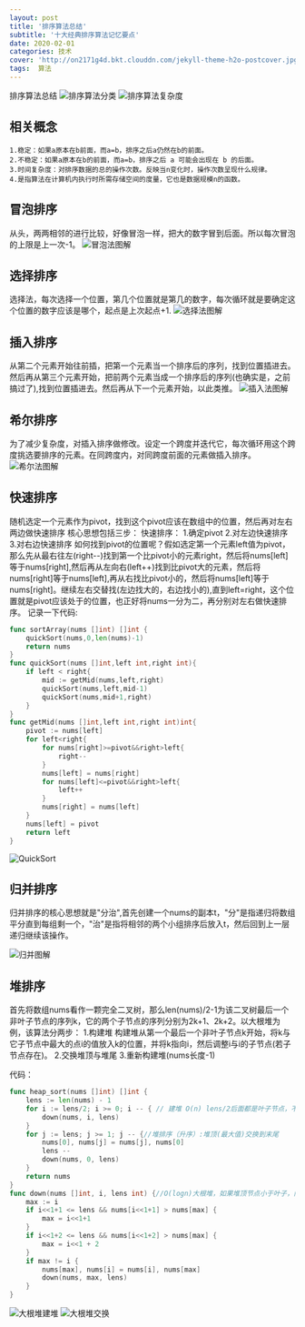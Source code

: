 ```yaml
---
layout: post
title: '排序算法总结'
subtitle: '十大经典排序算法记忆要点'
date: 2020-02-01
categories: 技术
cover: 'http://on2171g4d.bkt.clouddn.com/jekyll-theme-h2o-postcover.jpg'
tags:  算法
---
```

排序算法总结
![排序算法分类](https://github.com/durianno1/durianno1.github.io/blob/master/assets/img/allsort.png?raw=true "排序算法分类")
![排序算法复杂度](https://github.com/durianno1/durianno1.github.io/blob/master/assets/img/sortfzd.png?raw=true "排序算法复杂度总结")


## 相关概念
    1.稳定：如果a原本在b前面，而a=b，排序之后a仍然在b的前面。   
    2.不稳定：如果a原本在b的前面，而a=b，排序之后 a 可能会出现在 b 的后面。
    3.时间复杂度：对排序数据的总的操作次数。反映当n变化时，操作次数呈现什么规律。
    4.是指算法在计算机内执行时所需存储空间的度量，它也是数据规模n的函数。


## 冒泡排序
从头，两两相邻的进行比较，好像冒泡一样，把大的数字冒到后面。所以每次冒泡的上限是上一次-1。
![冒泡法图解](https://github.com/durianno1/durianno1.github.io/blob/master/assets/img/mp.gif?raw=true "冒泡排序图解")


## 选择排序
选择法，每次选择一个位置，第几个位置就是第几的数字，每次循环就是要确定这个位置的数字应该是哪个，起点是上次起点+1.
![选择法图解](https://github.com/durianno1/durianno1.github.io/blob/master/assets/img/select.gif?raw=true "选择排序图解")


## 插入排序
从第二个元素开始往前插，把第一个元素当一个排序后的序列，找到位置插进去。然后再从第三个元素开始，把前两个元素当成一个排序后的序列(也确实是，之前搞过了),找到位置插进去。然后再从下一个元素开始，以此类推。
![插入法图解](https://github.com/durianno1/durianno1.github.io/blob/master/assets/img/insert.gif?raw=true "插入排序图解")


## 希尔排序
为了减少复杂度，对插入排序做修改。设定一个跨度并迭代它，每次循环用这个跨度挑选要排序的元素。在同跨度内，对同跨度前面的元素做插入排序。
![希尔法图解](https://github.com/durianno1/durianno1.github.io/blob/master/assets/img/hill.gif?raw=true "希尔排序图解")


## 快速排序
随机选定一个元素作为pivot，找到这个pivot应该在数组中的位置，然后再对左右两边做快速排序
核心思想包括三步：
    快速排序：
    1.确定pivot
    2.对左边快速排序
    3.对右边快速排序
如何找到pivot的位置呢？假如选定第一个元素left值为pivot，那么先从最右往左(right--)找到第一个比pivot小的元素right，然后将nums[left]等于nums[right],然后再从左向右(left++)找到比pivot大的元素，然后将nums[right]等于nums[left],再从右找比pivot小的，然后将nums[left]等于nums[right]。继续左右交替找(左边找大的，右边找小的),直到left=right，这个位置就是pivot应该处于的位置，也正好将nums一分为二，再分别对左右做快速排序。
记录一下代码:
```go
func sortArray(nums []int) []int {
    quickSort(nums,0,len(nums)-1)
    return nums
}
func quickSort(nums []int,left int,right int){
    if left < right{
        mid := getMid(nums,left,right)
        quickSort(nums,left,mid-1)
        quickSort(nums,mid+1,right)
    }
}
func getMid(nums []int,left int,right int)int{
    pivot := nums[left]
    for left<right{
        for nums[right]>=pivot&&right>left{
            right--
        }
        nums[left] = nums[right]
        for nums[left]<=pivot&&right>left{
            left++
        }
        nums[right] = nums[left]
    }
    nums[left] = pivot
    return left
}
```
![QuickSort](https://github.com/durianno1/durianno1.github.io/blob/master/assets/img/quick.png?raw=true "快速排序图解")


## 归并排序
归并排序的核心思想就是"分治",首先创建一个nums的副本t，"分"是指递归将数组平分直到每组剩一个，"治"是指将相邻的两个小组排序后放入t，然后回到上一层递归继续该操作。

![归并图解](https://github.com/durianno1/durianno1.github.io/blob/master/assets/img/guibing.gif?raw=true "归并排序图解")


## 堆排序
首先将数组nums看作一颗完全二叉树，那么len(nums)/2-1为该二叉树最后一个非叶子节点的序列k，它的两个子节点的序列分别为2k+1、2k+2。以大根堆为例，该算法分两步：
    1.构建堆
        构建堆从第一个最后一个非叶子节点k开始，将k与它子节点中最大的点i的值放入k的位置，并将k指向i，然后调整i与i的子节点(若子节点存在)。
    2.交换堆顶与堆尾
    3.重新构建堆(nums长度-1)

代码：
```go
func heap_sort(nums []int) []int {
    lens := len(nums) - 1
    for i := lens/2; i >= 0; i -- { // 建堆 O(n) lens/2后面都是叶子节点，不需要向下调整
        down(nums, i, lens)
    }
    for j := lens; j >= 1; j -- {//堆排序（升序）:堆顶(最大值)交换到末尾
        nums[0], nums[j] = nums[j], nums[0]
        lens --
        down(nums, 0, lens)
    }
    return nums
}
func down(nums []int, i, lens int) {//O(logn)大根堆，如果堆顶节点小于叶子，向下调整 
    max := i 
    if i<<1+1 <= lens && nums[i<<1+1] > nums[max] {
        max = i<<1+1
    }  
    if i<<1+2 <= lens && nums[i<<1+2] > nums[max] {
        max = i<<1 + 2
    }
    if max != i {
        nums[max], nums[i] = nums[i], nums[max]
        down(nums, max, lens)
    }
}
```
![大根堆建堆](https://github.com/durianno1/durianno1.github.io/blob/master/assets/img/jiandui.gif?raw=true )
![大根堆交换](https://github.com/durianno1/durianno1.github.io/blob/master/assets/img/jiaohuan.gif?raw=true )











